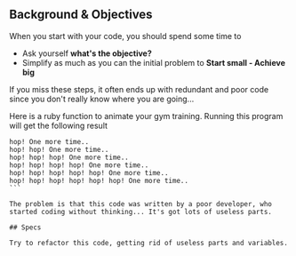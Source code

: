## Background & Objectives
When you start with your code, you should spend some time to

- Ask yourself **what's the objective?**
- Simplify as much as you can the initial problem to **Start small - Achieve big**

If you miss these steps, it often ends up with redundant and poor code since you don't really know where you are going...

Here is a ruby function to animate your gym training. Running this program will get the following result

````
hop! One more time..
hop! hop! One more time..
hop! hop! hop! One more time..
hop! hop! hop! hop! One more time..
hop! hop! hop! hop! hop! One more time..
hop! hop! hop! hop! hop! hop! One more time..
```

The problem is that this code was written by a poor developer, who started coding without thinking... It's got lots of useless parts.

## Specs

Try to refactor this code, getting rid of useless parts and variables.